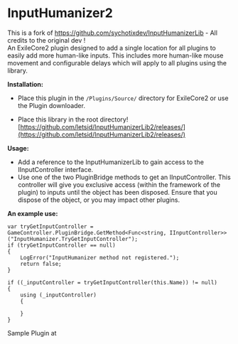 # InputHumanizer2

This is a fork of https://github.com/sychotixdev/InputHumanizerLib - All credits to the original dev !  
An ExileCore2 plugin designed to add a single location for all plugins to easily add more human-like inputs. This includes more human-like mouse movement and configurable delays which will apply to all plugins using the library.

**Installation:**

* Place this plugin in the ```/Plugins/Source/``` directory for ExileCore2 or use the Plugin downloader.

* Place this library in the root directory! [https://github.com/letsid/InputHumanizerLib2/releases/](https://github.com/letsid/InputHumanizerLib2/releases/)


**Usage:**

* Add a reference to the InputHumanizerLib to gain access to the IInputController interface.
* Use one of the two PluginBridge methods to get an IInputController. This controller will give you exclusive access (within the framework of the plugin) to inputs until the object has been disposed. Ensure that you dispose of the object, or you may impact other plugins.


**An example use:**

```
var tryGetInputController = GameController.PluginBridge.GetMethod<Func<string, IInputController>>("InputHumanizer.TryGetInputController");
if (tryGetInputController == null)
{
    LogError("InputHumanizer method not registered.");
    return false;
}

if ((_inputController = tryGetInputController(this.Name)) != null)
{
    using (_inputController)
    {

    }
}
```

Sample Plugin at 
